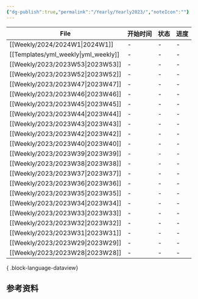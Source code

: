 ```yaml
---
{"dg-publish":true,"permalink":"/Yearly/Yearly2023/","noteIcon":""}
---
```



| File                                    | 开始时间 | 状态 | 进度 |
| --------------------------------------- | ---- | -- | -- |
| [[Weekly/2024/2024W1\|2024W1]]       | \-   | \- | \- |
| [[Templates/yml_weekly\|yml_weekly]] | \-   | \- | \- |
| [[Weekly/2023/2023W53\|2023W53]]     | \-   | \- | \- |
| [[Weekly/2023/2023W52\|2023W52]]     | \-   | \- | \- |
| [[Weekly/2023/2023W47\|2023W47]]     | \-   | \- | \- |
| [[Weekly/2023/2023W46\|2023W46]]     | \-   | \- | \- |
| [[Weekly/2023/2023W45\|2023W45]]     | \-   | \- | \- |
| [[Weekly/2023/2023W44\|2023W44]]     | \-   | \- | \- |
| [[Weekly/2023/2023W43\|2023W43]]     | \-   | \- | \- |
| [[Weekly/2023/2023W42\|2023W42]]     | \-   | \- | \- |
| [[Weekly/2023/2023W40\|2023W40]]     | \-   | \- | \- |
| [[Weekly/2023/2023W39\|2023W39]]     | \-   | \- | \- |
| [[Weekly/2023/2023W38\|2023W38]]     | \-   | \- | \- |
| [[Weekly/2023/2023W37\|2023W37]]     | \-   | \- | \- |
| [[Weekly/2023/2023W36\|2023W36]]     | \-   | \- | \- |
| [[Weekly/2023/2023W35\|2023W35]]     | \-   | \- | \- |
| [[Weekly/2023/2023W34\|2023W34]]     | \-   | \- | \- |
| [[Weekly/2023/2023W33\|2023W33]]     | \-   | \- | \- |
| [[Weekly/2023/2023W32\|2023W32]]     | \-   | \- | \- |
| [[Weekly/2023/2023W31\|2023W31]]     | \-   | \- | \- |
| [[Weekly/2023/2023W29\|2023W29]]     | \-   | \- | \- |
| [[Weekly/2023/2023W28\|2023W28]]     | \-   | \- | \- |

{ .block-language-dataview}


## 参考资料